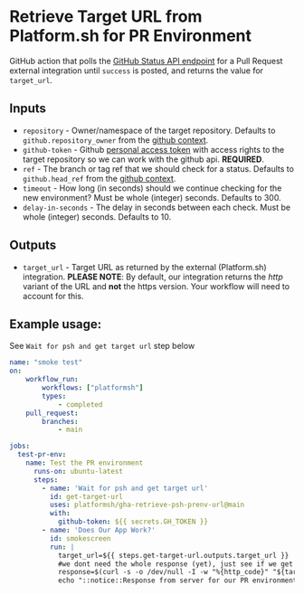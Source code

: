 # Retrieve Target URL from Platform.sh for PR Environment
GitHub action that polls the [GitHub Status API endpoint](https://docs.github.com/en/enterprise-server@3.0/rest/reference/commits#commit-statuses) 
for a Pull Request external integration until `success` is posted, and returns the value for `target_url`. 

## Inputs
* `repository` - Owner/namespace of the target repository. Defaults to `github.repository_owner` from the 
[github context](https://docs.github.com/en/actions/learn-github-actions/contexts#github-context).  
* `github-token` - Github [personal access token](https://docs.github.com/en/authentication/keeping-your-account-and-data-secure/creating-a-personal-access-token) with access rights to the target repository so we can work with the github api. **REQUIRED**.
* `ref` - The branch or tag ref that we should check for a status. Defaults to `github.head_ref` from the 
[github context](https://docs.github.com/en/actions/learn-github-actions/contexts#github-context). 
* `timeout` - How long (in seconds) should we continue checking for the new environment? Must be whole (integer) 
seconds. Defaults to 300.
* `delay-in-seconds` - The delay in seconds between each check. Must be whole (integer) seconds. Defaults to 10. 

## Outputs
* `target_url` - Target URL as returned by the external (Platform.sh) integration. **PLEASE NOTE**: By default, our
   integration returns the _http_ variant of the URL and **not** the https version. Your workflow will need to account
   for this.

## Example usage:
See `Wait for psh and get target url` step below
```yaml
name: "smoke test"
on:
    workflow_run:
        workflows: ["platformsh"]
        types:
            - completed
    pull_request:
        branches:
            - main

jobs:
  test-pr-env:
    name: Test the PR environment
      runs-on: ubuntu-latest
      steps:
        - name: 'Wait for psh and get target url'
          id: get-target-url
          uses: platformsh/gha-retrieve-psh-prenv-url@main
          with:
            github-token: ${{ secrets.GH_TOKEN }}
        - name: 'Does Our App Work?'
          id: smokescreen
          run: |
            target_url=${{ steps.get-target-url.outputs.target_url }}
            #we dont need the whole response (yet), just see if we get a 200
            response=$(curl -s -o /dev/null -I -w "%{http_code}" "${target_url//http:/https:}");
            echo "::notice::Response from server for our PR environment is ${response}"
```
